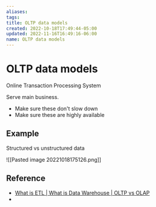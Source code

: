 ```yaml
---
aliases: 
tags: 
title: OLTP data models
created: 2022-10-18T17:49:44-05:00
updated: 2022-11-16T16:49:16-06:00
name: OLTP data models
---
```

# OLTP data models

Online Transaction Processing System

Serve main business.  

- Make sure these don't slow down
- Make sure these are highly available

## Example

Structured vs unstructured data

![[Pasted image 20221018175126.png]]

## Reference
- [What is ETL | What is Data Warehouse | OLTP vs OLAP](https://www.youtube.com/watch?v=oF_2uDb7DvQ)
- 